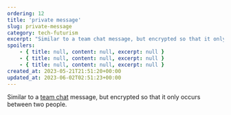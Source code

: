 ```yaml
---
ordering: 12
title: 'private message'
slug: private-message
category: tech-futurism
excerpt: "Similar to a team chat message, but encrypted so that it only occurs between two people.\n"
spoilers:
    - { title: null, content: null, excerpt: null }
    - { title: null, content: null, excerpt: null }
    - { title: null, content: null, excerpt: null }
created_at: 2023-05-21T21:51:20+00:00
updated_at: 2023-06-02T02:51:23+00:00
---
```

Similar to a [team chat](/category/tech-futurism/team-chat) message, but encrypted so that it only occurs between two people.